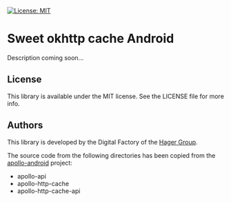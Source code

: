 [![License: MIT](https://img.shields.io/badge/License-MIT-yellow.svg)](https://opensource.org/licenses/MIT)

# Sweet okhttp cache Android

Description coming soon...

## License

This library is available under the MIT license. See the LICENSE file for more info.

## Authors

This library is developed by the Digital Factory of the [Hager Group](http://www.hagergroup.com/).

The source code from the following directories has been copied from the [apollo-android](https://github.com/apollographql/apollo-android) project:

* apollo-api
* apollo-http-cache
* apollo-http-cache-api
